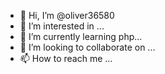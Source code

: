 - 👋 Hi, I’m @oliver36580
- 👀 I’m interested in ...
- 🌱 I’m currently learning php...
- 💞️ I’m looking to collaborate on ...
- 📫 How to reach me ...

<!---
oliver36580/oliver36580 is a ✨ special ✨ repository because its `README.md` (this file) appears on your GitHub profile.
You can click the Preview link to take a look at your changes.
--->
